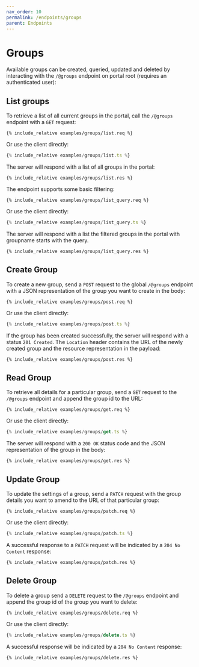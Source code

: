 ```yaml
---
nav_order: 10
permalink: /endpoints/groups
parent: Endpoints
---
```


# Groups

Available groups can be created, queried, updated and deleted by interacting with the `/@groups` endpoint on portal root (requires an authenticated user):

## List groups

To retrieve a list of all current groups in the portal, call the `/@groups` endpoint with a `GET` request:

```http
{% include_relative examples/groups/list.req %}
```

Or use the client directly:

```ts
{% include_relative examples/groups/list.ts %}
```

The server will respond with a list of all groups in the portal:

```http
{% include_relative examples/groups/list.res %}
```

The endpoint supports some basic filtering:

```http
{% include_relative examples/groups/list_query.req %}
```

Or use the client directly:

```ts
{% include_relative examples/groups/list_query.ts %}
```

The server will respond with a list the filtered groups in the portal with groupname starts with the query.

```http
{% include_relative examples/groups/list_query.res %}
```

## Create Group

To create a new group, send a `POST` request to the global `/@groups` endpoint with a JSON representation of the group you want to create in the body:

```http
{% include_relative examples/groups/post.req %}
```

Or use the client directly:

```ts
{% include_relative examples/groups/post.ts %}
```

If the group has been created successfully, the server will respond with a status `201 Created`. The `Location` header contains the URL of the newly created group and the resource representation in the payload:

```http
{% include_relative examples/groups/post.res %}
```

## Read Group

To retrieve all details for a particular group, send a `GET` request to the `/@groups` endpoint and append the group id to the URL:

```http
{% include_relative examples/groups/get.req %}
```

Or use the client directly:

```ts
{% include_relative examples/groups/get.ts %}
```

The server will respond with a `200 OK` status code and the JSON representation of the group in the body:

```http
{% include_relative examples/groups/get.res %}
```

## Update Group

To update the settings of a group, send a `PATCH` request with the group details you want to amend to the URL of that particular group:

```http
{% include_relative examples/groups/patch.req %}
```

Or use the client directly:

```ts
{% include_relative examples/groups/patch.ts %}
```

A successful response to a `PATCH` request will be indicated by a `204 No Content` response:

```http
{% include_relative examples/groups/patch.res %}
```

## Delete Group

To delete a group send a `DELETE` request to the `/@groups` endpoint and append the group id of the group you want to delete:

```http
{% include_relative examples/groups/delete.req %}
```

Or use the client directly:

```ts
{% include_relative examples/groups/delete.ts %}
```

A successful response will be indicated by a `204 No Content` response:

```http
{% include_relative examples/groups/delete.res %}
```

